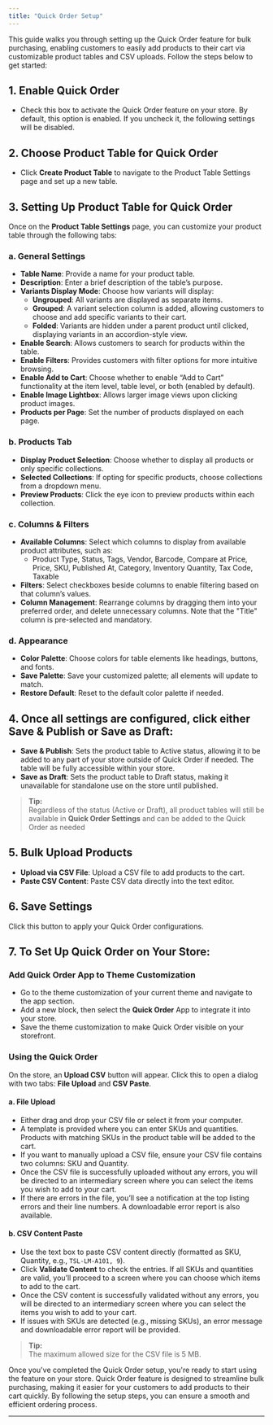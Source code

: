 ```yaml
---
title: "Quick Order Setup"
---
```


This guide walks you through setting up the Quick Order feature for bulk purchasing, enabling customers to easily add products to their cart via customizable product tables and CSV uploads. Follow the steps below to get started:

## 1. **Enable Quick Order**

- Check this box to activate the Quick Order feature on your store. By default, this option is enabled. If you uncheck it, the following settings will be disabled.

## 2. **Choose Product Table for Quick Order**

- Click **Create Product Table** to navigate to the Product Table Settings page and set up a new table.

## 3. **Setting Up Product Table for Quick Order**

Once on the **Product Table Settings** page, you can customize your product table through the following tabs:

### a. **General Settings**

- **Table Name**: Provide a name for your product table.
- **Description**: Enter a brief description of the table’s purpose.
- **Variants Display Mode**: Choose how variants will display:
  - **Ungrouped**: All variants are displayed as separate items.
  - **Grouped**: A variant selection column is added, allowing customers to choose and add specific variants to their cart.
  - **Folded**: Variants are hidden under a parent product until clicked, displaying variants in an accordion-style view.
- **Enable Search**: Allows customers to search for products within the table.
- **Enable Filters**: Provides customers with filter options for more intuitive browsing.
- **Enable Add to Cart**: Choose whether to enable “Add to Cart” functionality at the item level, table level, or both (enabled by default).
- **Enable Image Lightbox**: Allows larger image views upon clicking product images.
- **Products per Page**: Set the number of products displayed on each page.

### b. **Products Tab**

- **Display Product Selection**: Choose whether to display all products or only specific collections.
- **Selected Collections**: If opting for specific products, choose collections from a dropdown menu.
- **Preview Products**: Click the eye icon to preview products within each collection.

### c. **Columns & Filters**

- **Available Columns**: Select which columns to display from available product attributes, such as:
  - Product Type, Status, Tags, Vendor, Barcode, Compare at Price, Price, SKU, Published At, Category, Inventory Quantity, Tax Code, Taxable
- **Filters**: Select checkboxes beside columns to enable filtering based on that column’s values.
- **Column Management**: Rearrange columns by dragging them into your preferred order, and delete unnecessary columns. Note that the "Title" column is pre-selected and mandatory.

### d. **Appearance**

- **Color Palette**: Choose colors for table elements like headings, buttons, and fonts.
- **Save Palette**: Save your customized palette; all elements will update to match.
- **Restore Default**: Reset to the default color palette if needed.

## 4. **Once all settings are configured, click either Save & Publish or Save as Draft:**

- **Save & Publish**: Sets the product table to Active status, allowing it to be added to any part of your store outside of Quick Order if needed. The table will be fully accessible within your store.
- **Save as Draft**: Sets the product table to Draft status, making it unavailable for standalone use on the store until published.

> **Tip:**  
> Regardless of the status (Active or Draft), all product tables will still be available in **Quick Order Settings** and can be added to the Quick Order as needed

## 5. **Bulk Upload Products**

- **Upload via CSV File**: Upload a CSV file to add products to the cart.
- **Paste CSV Content**: Paste CSV data directly into the text editor.

## 6. **Save Settings**

Click this button to apply your Quick Order configurations.

## 7. **To Set Up Quick Order on Your Store:**

### Add Quick Order App to Theme Customization

- Go to the theme customization of your current theme and navigate to the app section.
- Add a new block, then select the **Quick Order** App to integrate it into your store.
- Save the theme customization to make Quick Order visible on your storefront.

### Using the Quick Order

On the store, an **Upload CSV** button will appear. Click this to open a dialog with two tabs: **File Upload** and **CSV Paste**.

#### a. **File Upload**

- Either drag and drop your CSV file or select it from your computer.
- A template is provided where you can enter SKUs and quantities. Products with matching SKUs in the product table will be added to the cart.
- If you want to manually upload a CSV file, ensure your CSV file contains two columns: SKU and Quantity.
- Once the CSV file is successfully uploaded without any errors, you will be directed to an intermediary screen where you can select the items you wish to add to your cart.
- If there are errors in the file, you’ll see a notification at the top listing errors and their line numbers. A downloadable error report is also available.

#### b. **CSV Content Paste**

- Use the text box to paste CSV content directly (formatted as SKU, Quantity, e.g., `TSL-LM-A101, 9`).
- Click **Validate Content** to check the entries. If all SKUs and quantities are valid, you’ll proceed to a screen where you can choose which items to add to the cart.
- Once the CSV content is successfully validated without any errors, you will be directed to an intermediary screen where you can select the items you wish to add to your cart.
- If issues with SKUs are detected (e.g., missing SKUs), an error message and downloadable error report will be provided.

> **Tip:**  
> The maximum allowed size for the CSV file is 5 MB.

Once you've completed the Quick Order setup, you're ready to start using the feature on your store. Quick Order feature is designed to streamline bulk purchasing, making it easier for your customers to add products to their cart quickly. By following the setup steps, you can ensure a smooth and efficient ordering process. 

***